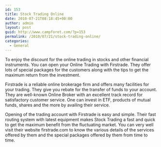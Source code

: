```yaml
---
id: 153
title: Stock Trading Online
date: 2010-07-21T08:18:45+00:00
author: admin
layout: post
guid: http://www.campforet.com/?p=153
permalink: /2010/07/21/stock-trading-online/
categories:
  - General
---
```

To enjoy the discount for the online trading in stocks and other financial instruments. You can open your Online Trading with Firstrade. They offer lots of special packages for the customers along with the tips to get the maximum return from the investment.

Firstrade is a reliable online brokerage firm and offers many facilities for your trading. They give you rebate for the transfer of funds to your account. They are well-known Online Broker with an excellent track record for satisfactory customer service. One can invest in ETF, products of mutual funds, shares and the more by availing their service.

Opening of the trading account with Firstrade is easy and simple. Their fast routing system with latest equipment makes Stock Trading a fast and quick to get the maximum benefit from the fluctuating market. You can very well visit their website firstrade.com to know the various details of the services offered by them and the special packages offered by them from time to time.